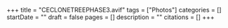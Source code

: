 +++
title = "CECLONETREEPHASE3.avif"
tags = ["Photos"]
categories = []
startDate = ""
draft = false
pages = []
description = ""
citations = []
+++
